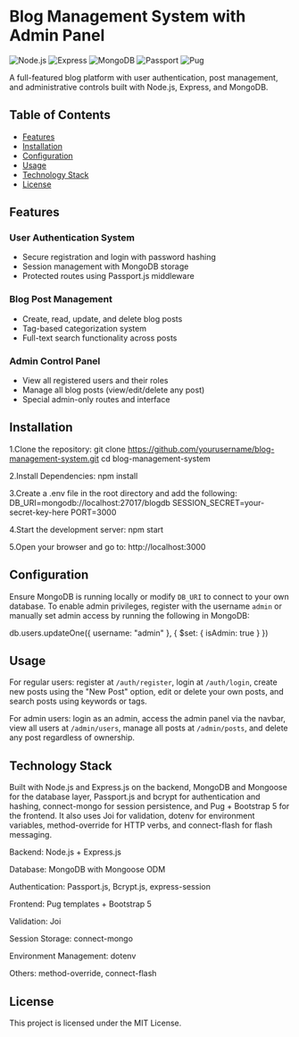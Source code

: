 # Blog Management System with Admin Panel

![Node.js](https://img.shields.io/badge/Node.js-14.x+-green) ![Express](https://img.shields.io/badge/Express-4.x-blue) ![MongoDB](https://img.shields.io/badge/MongoDB-5.x-success) ![Passport](https://img.shields.io/badge/Passport.js-Auth-yellow) ![Pug](https://img.shields.io/badge/Pug-Templating-orange)

A full-featured blog platform with user authentication, post management, and administrative controls built with Node.js, Express, and MongoDB.

## Table of Contents
- [Features](#features)
- [Installation](#installation)
- [Configuration](#configuration)
- [Usage](#usage)
- [Technology Stack](#technology-stack)
- [License](#license)

## Features

### User Authentication System
- Secure registration and login with password hashing
- Session management with MongoDB storage
- Protected routes using Passport.js middleware

### Blog Post Management
- Create, read, update, and delete blog posts
- Tag-based categorization system
- Full-text search functionality across posts

### Admin Control Panel
- View all registered users and their roles
- Manage all blog posts (view/edit/delete any post)
- Special admin-only routes and interface

## Installation

1.Clone the repository:
git clone https://github.com/yourusername/blog-management-system.git
cd blog-management-system

2.Install Dependencies:
npm install

3.Create a .env file in the root directory and add the following:
DB_URI=mongodb://localhost:27017/blogdb
SESSION_SECRET=your-secret-key-here
PORT=3000

4.Start the development server:
npm start

5.Open your browser and go to:
http://localhost:3000


## Configuration

Ensure MongoDB is running locally or modify `DB_URI` to connect to your own database. To enable admin privileges, register with the username `admin` or manually set admin access by running the following in MongoDB:


db.users.updateOne({ username: "admin" }, { $set: { isAdmin: true } })

## Usage

For regular users: register at `/auth/register`, login at `/auth/login`, create new posts using the "New Post" option, edit or delete your own posts, and search posts using keywords or tags.

For admin users: login as an admin, access the admin panel via the navbar, view all users at `/admin/users`, manage all posts at `/admin/posts`, and delete any post regardless of ownership.



## Technology Stack

Built with Node.js and Express.js on the backend, MongoDB and Mongoose for the database layer, Passport.js and bcrypt for authentication and hashing, connect-mongo for session persistence, and Pug + Bootstrap 5 for the frontend. It also uses Joi for validation, dotenv for environment variables, method-override for HTTP verbs, and connect-flash for flash messaging.

Backend: Node.js + Express.js

Database: MongoDB with Mongoose ODM

Authentication: Passport.js, Bcrypt.js, express-session

Frontend: Pug templates + Bootstrap 5

Validation: Joi

Session Storage: connect-mongo

Environment Management: dotenv

Others: method-override, connect-flash

## License

This project is licensed under the MIT License.





